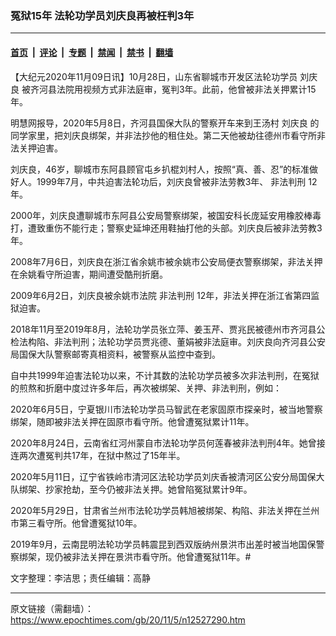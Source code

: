 ### 冤狱15年 法轮功学员刘庆良再被枉判3年

---

#### [首页](../../../..?n12527290) &nbsp;|&nbsp; [评论](../../../../../epoch-comment?n12527290) &nbsp;|&nbsp; [专题](../../../../../epoch-special?n12527290) &nbsp;|&nbsp; [禁闻](../../../../../epoch-news?n12527290) &nbsp;|&nbsp; [禁书](../../../../../books?n12527290) &nbsp;|&nbsp; [翻墙](https://github.com/gfw-breaker/nogfw/blob/master/README.md?n12527290)


<div class="post_content" id="artbody" itemprop="articleBody">
 <!-- article content begin -->
 <p>
  【大纪元2020年11月09日讯】10月28日，山东省聊城市开发区法轮功学员
  <ok href="https://www.epochtimes.com/gb/tag/%E5%88%98%E5%BA%86%E8%89%AF.html">
   刘庆良
  </ok>
  被齐河县法院用视频方式非法庭审，冤判3年。此前，他曾被非法关押累计15年。
 </p>
 <p>
  明慧网报导，2020年5月8日，齐河县国保大队的警察开车来到王汤村
  <ok href="https://www.epochtimes.com/gb/tag/%E5%88%98%E5%BA%86%E8%89%AF.html">
   刘庆良
  </ok>
  的同学家里，把刘庆良绑架，并非法抄他的租住处。第二天他被劫往德州市看守所非法关押迫害。
 </p>
 <p>
  刘庆良，46岁，聊城市东阿县顾官屯乡扒棍刘村人，按照“真、善、忍”的标准做好人。1999年7月，中共迫害法轮功后，刘庆良曾被非法劳教3年、
  <ok href="https://www.epochtimes.com/gb/tag/%E9%9D%9E%E6%B3%95%E5%88%A4%E5%88%91.html">
   非法判刑
  </ok>
  12年。
 </p>
 <p>
  2000年，刘庆良遭聊城市东阿县公安局警察绑架，被国安科长庞延安用橡胶棒毒打，遭致重伤不能行走；警察史延坤还用鞋抽打他的头部。刘庆良后被非法劳教3年。
 </p>
 <p>
  2008年7月6日，刘庆良在浙江省余姚市被余姚市公安局便衣警察绑架，非法关押在余姚看守所迫害，期间遭受酷刑折磨。
 </p>
 <p>
  2009年6月2日，刘庆良被余姚市法院
  <ok href="https://www.epochtimes.com/gb/tag/%E9%9D%9E%E6%B3%95%E5%88%A4%E5%88%91.html">
   非法判刑
  </ok>
  12年，非法关押在浙江省第四监狱迫害。
 </p>
 <p>
  2018年11月至2019年8月，法轮功学员张立萍、姜玉芹、贾兆民被德州市齐河县公检法构陷、非法判刑；法轮功学员贾兆德、董娟被非法庭审。刘庆良向齐河县公安局国保大队警察邮寄真相资料，被警察从监控中查到。
 </p>
 <p>
  自中共1999年迫害法轮功以来，不计其数的法轮功学员被多次非法判刑，在冤狱的煎熬和折磨中度过许多年后，再次被绑架、关押、非法判刑，例如：
 </p>
 <p>
  2020年6月5日，宁夏银川市法轮功学员马智武在老家固原市探亲时，被当地警察绑架，随即被非法关押在固原市看守所。他曾遭冤狱累计11年。
 </p>
 <p>
  2020年8月24日，云南省红河州蒙自市法轮功学员何莲春被非法判刑4年。她曾接连两次遭冤判共17年，在狱中熬过了15年半。
 </p>
 <p>
  2020年5月11日，辽宁省铁岭市清河区法轮功学员刘庆香被清河区公安分局国保大队绑架、抄家抢劫，至今仍被非法关押。她曾陷冤狱累计9年。
 </p>
 <p>
  2020年5月29日，甘肃省兰州市法轮功学员韩旭被绑架、构陷、非法关押在兰州市第三看守所。他曾遭冤狱10年。
 </p>
 <p>
  2019年9月，云南昆明法轮功学员韩震昆到西双版纳州景洪市出差时被当地国保警察绑架，现仍被非法关押在景洪市看守所。他曾遭冤狱11年。#
 </p>
 <p>
  文字整理：李洁思；责任编辑：高静
 </p>
 <!-- article content end -->
 <div id="below_article_ad">
 </div>
</div>


---

原文链接（需翻墙）：https://www.epochtimes.com/gb/20/11/5/n12527290.htm